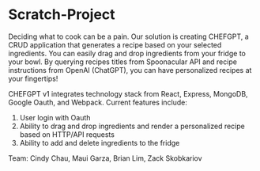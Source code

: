 # Scratch-Project

Deciding what to cook can be a pain. Our solution is creating CHEFGPT, a CRUD application that generates a recipe based on your selected ingredients. You can easily drag and drop ingredients from your fridge to your bowl. By querying recipes titles from Spoonacular API and recipe instructions from OpenAI (ChatGPT), you can have personalized recipes at your fingertips!

CHEFGPT v1 integrates technology stack from React, Express, MongoDB, Google Oauth, and Webpack.
Current features include:

1. User login with Oauth
2. Ability to drag and drop ingredients and render a personalized recipe based on HTTP/API requests
3. Ability to add and delete ingredients to the fridge

Team: Cindy Chau, Maui Garza, Brian Lim, Zack Skobkariov
